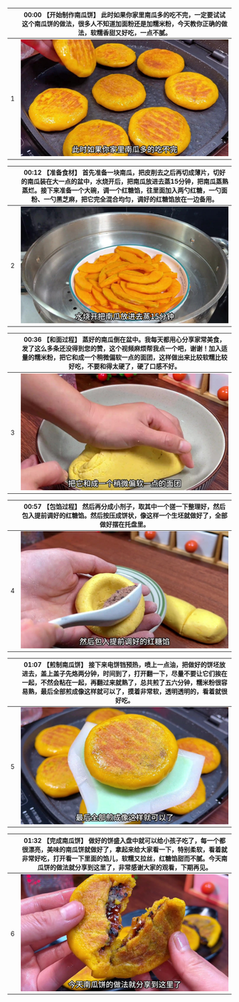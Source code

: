 |      | 00:00 【开始制作南瓜饼】 此时如果你家里南瓜多的吃不完，一定要试试这个南瓜饼的做法，很多人不知道加面粉还是加糯米粉，今天教你正确的做法，软糯香甜又好吃，一点不腻。 |
| ---- | ------------------------------------------------------------ |
| 1    | ![graph1](pics/graph1.jpeg)                                  |

|      | 00:12 【准备食材】 首先准备一块南瓜，把皮削去之后再切成薄片，切好的南瓜装在大一点的盆中，水烧开后，把南瓜放进去蒸15分钟，把南瓜蒸熟蒸烂。接下来准备一个大碗，调一个红糖馅，往里面加入两勺红糖，一勺面粉、一勺黑芝麻，把它完全混合均匀，调好的红糖馅放在一边备用。 |
| ---- | ------------------------------------------------------------ |
| 2    | ![img](pics/graph2.jpeg)                                     |

|      | 00:36 【和面过程】 蒸好的南瓜倒在盆中。我每天都用心分享家常美食，发了这么多条还没得到您的赞，这个视频麻烦帮我点一个吧，谢谢！加入适量的糯米粉，把它和成一个稍微偏软一点的面团，这样做出来比较软糯比较好吃，不要和得太硬了，硬了口感不好。 |
| ---- | ------------------------------------------------------------ |
| 3    | ![img](pics/graph3.jpeg)                                     |

|      | 00:57 【包馅过程】 然后再分成小剂子，取其中一个搓一下整理好，然后包入提前调好的红糖馅。然后按压成饼状，像这样一个生坯就做好了，全部做好摆在托盘里。 |
| ---- | ------------------------------------------------------------ |
| 4    | ![img](pics/graph4.jpeg)                                     |

|      | 01:07 【煎制南瓜饼】 接下来电饼铛预热，喷上一点油，把做好的饼坯放进去，盖上盖子先烙两分钟，时间到了，打开翻一下，尽量不要让它们挨在一起，不然会粘在一起，再翻过来就熟了，总共煎了五六分钟，糯米粉很容易熟，最后全部煎成像这样就可以了，摸着非常软，透明透明的，看着就很好吃。 |
| ---- | ------------------------------------------------------------ |
| 5    | ![img](pics/graph5.jpeg)                                     |

|      | 01:32 【完成南瓜饼】 做好的饼盛入盘中就可以给小孩子吃了，每一个都很漂亮，美味的南瓜饼就做好了，拿起来给大家看一下，特别柔软，看着就非常好吃，打开看一下里面的馅儿，软糯又拉丝，红糖馅甜而不腻。今天南瓜饼的做法就分享到这里了，非常感谢大家的观看，下期再见。 |
| ---- | ------------------------------------------------------------ |
| 6    | ![img](pics/graph6.jpeg)                                     |